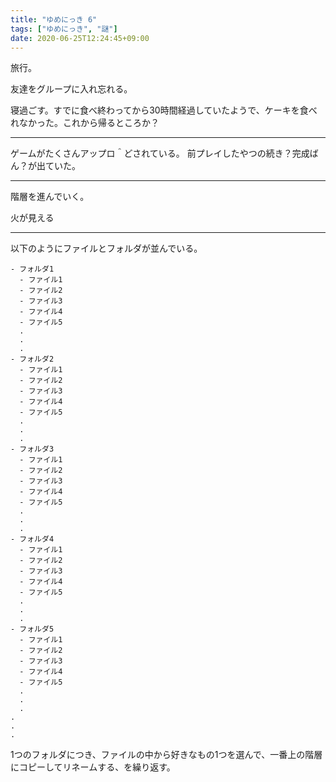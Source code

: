 ```yaml
---
title: "ゆめにっき 6"
tags: ["ゆめにっき", "謎"]
date: 2020-06-25T12:24:45+09:00
---
```


旅行。

友達をグループに入れ忘れる。

寝過ごす。すでに食べ終わってから30時間経過していたようで、ケーキを食べれなかった。これから帰るところか？

***

ゲームがたくさんアップロ＾どされている。
前プレイしたやつの続き？完成ばん？が出ていた。

***

階層を進んでいく。

火が見える

***

以下のようにファイルとフォルダが並んでいる。

```
- フォルダ1
  - ファイル1
  - ファイル2
  - ファイル3
  - ファイル4
  - ファイル5
  .
  .
  .
- フォルダ2
  - ファイル1
  - ファイル2
  - ファイル3
  - ファイル4
  - ファイル5
  .
  .
  .
- フォルダ3
  - ファイル1
  - ファイル2
  - ファイル3
  - ファイル4
  - ファイル5
  .
  .
  .
- フォルダ4
  - ファイル1
  - ファイル2
  - ファイル3
  - ファイル4
  - ファイル5
  .
  .
  .
- フォルダ5
  - ファイル1
  - ファイル2
  - ファイル3
  - ファイル4
  - ファイル5
  .
  .
  .
.
.
.
```

1つのフォルダにつき、ファイルの中から好きなもの1つを選んで、一番上の階層にコピーしてリネームする、を繰り返す。